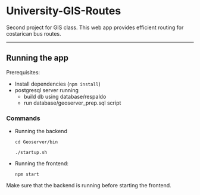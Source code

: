 # University-GIS-Routes
Second project for GIS class. This web app provides efficient routing for costarican bus routes. 

---
## Running the app
Prerequisites:
* Install dependencies (`npm install`)
* postgresql server running
    * build db using database/respaldo
    * run database/geoserver_prep.sql script

### Commands
* Running the backend
    
    `cd Geoserver/bin`

    `./startup.sh`
* Running the frontend:

    `npm start`

Make sure that the backend is running before starting the frontend.